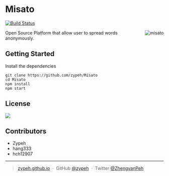 # Misato
[![Build Status](https://travis-ci.org/WizardL/Misato.svg?branch=master)](https://travis-ci.org/WizardL/Misato)

<img align="right" src="http://amazonmandy.com/wp-content/uploads/2015/05/misatoref.png" alt="misato" />

Open Source Platform that allow user to spread words anonymously.

## Getting Started

Install the dependencies
```
git clone https://github.com/zypeh/Misato
cd Misato
npm install
npm start
```

## License
[![](https://img.shields.io/badge/License-BSD%203%20Clause-blue.svg?style=flat-square)](https://raw.githubusercontent.com/zypeh/Misato/master/LICENSE)

## Contributors
* Zypeh
* hang333
* hch12907

---

> [zypeh.github.io](https://zypeh.github.io) &nbsp;&middot;&nbsp;
> GitHub [@zypeh](https://github.com/zypeh) &nbsp;&middot;&nbsp;
> Twitter [@ZhengyanPeh](https://twitter.com/ZhengyanPeh)
